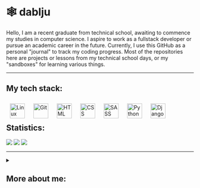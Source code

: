 # 🕸️ dablju

Hello, I am a recent graduate from technical school, awaiting to commence my studies in computer science. I aspire to work as a fullstack developer or pursue an academic career in the future. Currently, I use this GitHub as a personal "journal" to track my coding progress. Most of the repositories here are projects or lessons from my technical school days, or my "sandboxes" for learning various things.

---
## My tech stack:
<img align="left" alt="Linux" width="40px" style="padding: 10px" src="https://cdn.jsdelivr.net/gh/devicons/devicon/icons/linux/linux-original.svg"> 
<img align="left" alt="Git" width="40px" style="padding: 10px"  src="https://cdn.jsdelivr.net/gh/devicons/devicon/icons/git/git-original.svg"> 
<img align="left" alt="HTML" width="40px" style="padding: 10px" src="https://cdn.jsdelivr.net/gh/devicons/devicon/icons/html5/html5-original.svg"> 
<img align="left" alt="CSS" width="40px" style="padding: 10px" src="https://cdn.jsdelivr.net/gh/devicons/devicon/icons/css3/css3-original.svg"> 
<img align="left" alt="SASS" width="40px" style="padding: 10px"  src="https://cdn.jsdelivr.net/gh/devicons/devicon/icons/sass/sass-original.svg"> 
<img align="left" alt="Python" width="40px" style="padding: 10px" src="https://cdn.jsdelivr.net/gh/devicons/devicon/icons/python/python-original.svg"> 
<img align="left" alt="Django" width="40px" style="padding: 10px" src="https://cdn.jsdelivr.net/gh/devicons/devicon/icons/django/django-plain.svg"> 
<br><br>


## Statistics:
![](http://github-profile-summary-cards.vercel.app/api/cards/profile-details?username=wiktordablju&theme=jolly)
![](http://github-profile-summary-cards.vercel.app/api/cards/repos-per-language?username=wiktordablju&theme=jolly)
![](http://github-profile-summary-cards.vercel.app/api/cards/stats?username=wiktordablju&theme=jolly)

---

<details>
  <summary><h2>More about me:</h2></summary>
 <img width=30% src="https://i.pinimg.com/564x/59/1a/33/591a33ab58069c44f495b59f5129c16d.jpg">
My name is Wiktor, and in 2024, I completed a five-year technical school where I earned the title of IT Technician. This is the lowest professional title, yet the only one attainable at the secondary school level in Poland. I aspire to first become a Master of Engineering in Computer Science, but I also plan, if circumstances and life permit, to pursue a PhD in mathematics or computer science.  I was born in 2004 and have been passionate about IT since childhood. Besides technology, I have a keen interest in a vast array of subjects (My autistic brain regularly latches onto a new hyperfixation), including history, economics, mathematics (particularly calculus), quantum physics, and the arts in general. As mentioned above, I use GitHub as a sort of diary where I keep all my projects and small files that I have been creating over the years. I plan to work on my portfolio in the near future. <br/>
This README.md was inspired by this guy @ForrestKnight <br/>
I live in Silesia, Poland. Reach out to me on Twitter(X) @dabljulol.<br/>

</details>
